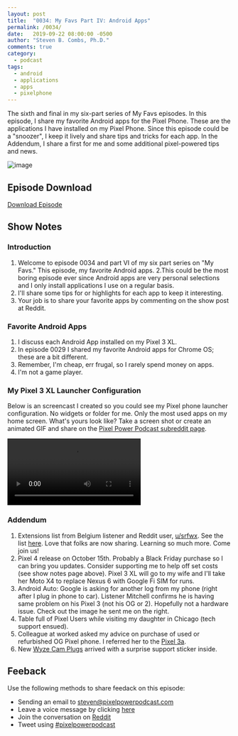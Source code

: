 ```yaml
---
layout: post
title:  "0034: My Favs Part IV: Android Apps"
permalink: /0034/
date:   2019-09-22 08:00:00 -0500
author: "Steven B. Combs, Ph.D."
comments: true
category:
  - podcast
tags:
  - android
  - applications
  - apps
  - pixelphone
---
```


The sixth and final in my six-part series of My Favs episodes. In this episode, I share my favorite Android apps for the Pixel Phone. These are the applications I have installed on my Pixel Phone. Since this episode could be a "snoozer", I keep it lively and share tips and tricks for each app. In the Addendum, I share a first for me and some additional pixel-powered tips and news.

![image](/images/posts/android-apps.jpg)


## Episode Download

[Download Episode](https://s3-us-west-2.amazonaws.com/anchor-audio-bank/staging/2019-12-19/2c1ca443cfc0e6f86b89ecc97a041e5b.m4a)

## Show Notes

### Introduction

1. Welcome to episode 0034 and part VI of my six part series on "My Favs." This episode, my favorite Android apps.
2.This could be the most boring episode ever since Android apps are very personal selections and I only install applications I use on a regular basis.
3. I'll share some tips for or highlights for each app to keep it interesting.
4. Your job is to share your favorite apps by commenting on the show post at Reddit.

### Favorite Android Apps

1. I discuss each Android App installed on my Pixel 3 XL.
2. In episode 0029 I shared my favorite Android apps for Chrome OS; these are a bit different.
3. Remember, I'm cheap, err frugal, so I rarely spend money on apps.
4. I'm not a game player.

<!-- List of apps goes here: -->

### My Pixel 3 XL Launcher Configuration

Below is an screencast I created so you could see my Pixel phone launcher configuration. No widgets or folder for me. Only the most used apps on my home screen. What's yours look like? Take a screen shot or create an animated GIF and share on the [Pixel Power Podcast subreddit page](https://www.reddit.com/r/pixelpowerpodcast/).

![Screen Launcher](/images/posts/2019-09-22/launcher.mp4)

### Addendum

1. Extensions list from Belgium listener and Reddit user, [u/srfwx](https://www.reddit.com/user/srfwx/).  See the list [here](https://www.reddit.com/r/pixelpowerpodcast/comments/d1igyl/0033_my_favs_part_v_chrome_browser_extensions/). Love that folks are now sharing. Learning so much more. Come join us!
2. Pixel 4 release on October 15th. Probably a Black Friday purchase so I can bring you updates. Consider supporting me to help off set costs (see show notes page above). Pixel 3 XL will go to my wife and I'll take her Moto X4 to replace Nexus 6 with Google Fi SIM for runs.
3. Android Auto: Google is asking for another log from my phone (right after I plug in phone to car). Listener Mitchell confirms he is having same problem on his Pixel 3 (not his OG or 2). Hopefully not a hardware issue. Check out the image he sent me on the right.
4. Table full of Pixel Users while visiting my daughter in Chicago (tech support ensued).
5. Colleague at worked asked my advice on purchase of used or refurbished OG Pixel phone. I referred her to the [Pixel 3a](https://amzn.to/2Ffo8Kh).
6. New [Wyze Cam Plugs](https://amzn.to/2ZDuaxp) arrived with a surprise support sticker inside.

## Feeback

Use the following methods to share feedack on this episode:

* Sending an email to [steven@pixelpowerpodcast.com](mailto:steven@pixelpowerpodcast.com)
* Leave a voice message by clicking [here](https://anchor.fm/pixelpowerpodcast/message)
* Join the conversation on [Reddit]()
* Tweet using [#pixelpowerpodcast](https://twitter.com/search?q=%23pixelpowerpodcast&src=typed_query)
